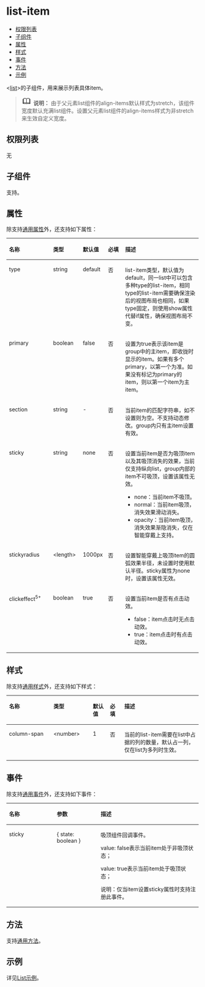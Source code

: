 # list-item<a name="ZH-CN_TOPIC_0000001209412123"></a>

-   [权限列表](#zh-cn_topic_0000001127125046_section11257113618419)
-   [子组件](#zh-cn_topic_0000001127125046_section9288143101012)
-   [属性](#zh-cn_topic_0000001127125046_section2907183951110)
-   [样式](#zh-cn_topic_0000001127125046_section5775351116)
-   [事件](#zh-cn_topic_0000001127125046_section1948820711216)
-   [方法](#zh-cn_topic_0000001127125046_section2279124532420)
-   [示例](#zh-cn_topic_0000001127125046_section634316188515)

<[list](js-components-container-list.md#ZH-CN_TOPIC_0000001163932194)\>的子组件，用来展示列表具体item。

>![](../../public_sys-resources/icon-note.gif) **说明：** 
>由于父元素list组件的align-items默认样式为stretch，该组件宽度默认充满list组件。设置父元素list组件的align-items样式为非stretch来生效自定义宽度。

## 权限列表<a name="zh-cn_topic_0000001127125046_section11257113618419"></a>

无

## 子组件<a name="zh-cn_topic_0000001127125046_section9288143101012"></a>

支持。

## 属性<a name="zh-cn_topic_0000001127125046_section2907183951110"></a>

除支持[通用属性](js-components-common-attributes.md#ZH-CN_TOPIC_0000001163812208)外，还支持如下属性：

<a name="zh-cn_topic_0000001127125046_table1868413436126"></a>
<table><thead align="left"><tr id="zh-cn_topic_0000001127125046_row7684164319127"><th class="cellrowborder" valign="top" width="23.119999999999997%" id="mcps1.1.6.1.1"><p id="zh-cn_topic_0000001127125046_zh-cn_topic_0000001058340523_a9ba8c579217b4b8b841b035f1d28b20e"><a name="zh-cn_topic_0000001127125046_zh-cn_topic_0000001058340523_a9ba8c579217b4b8b841b035f1d28b20e"></a><a name="zh-cn_topic_0000001127125046_zh-cn_topic_0000001058340523_a9ba8c579217b4b8b841b035f1d28b20e"></a>名称</p>
</th>
<th class="cellrowborder" valign="top" width="15.479999999999999%" id="mcps1.1.6.1.2"><p id="zh-cn_topic_0000001127125046_zh-cn_topic_0000001058340523_a633002333b024497914a4b172446f14e"><a name="zh-cn_topic_0000001127125046_zh-cn_topic_0000001058340523_a633002333b024497914a4b172446f14e"></a><a name="zh-cn_topic_0000001127125046_zh-cn_topic_0000001058340523_a633002333b024497914a4b172446f14e"></a>类型</p>
</th>
<th class="cellrowborder" valign="top" width="11.76%" id="mcps1.1.6.1.3"><p id="zh-cn_topic_0000001127125046_zh-cn_topic_0000001058340523_a4950f7884c6540b9ad523ac34657d952"><a name="zh-cn_topic_0000001127125046_zh-cn_topic_0000001058340523_a4950f7884c6540b9ad523ac34657d952"></a><a name="zh-cn_topic_0000001127125046_zh-cn_topic_0000001058340523_a4950f7884c6540b9ad523ac34657d952"></a>默认值</p>
</th>
<th class="cellrowborder" valign="top" width="9.08%" id="mcps1.1.6.1.4"><p id="zh-cn_topic_0000001127125046_p3684134381211"><a name="zh-cn_topic_0000001127125046_p3684134381211"></a><a name="zh-cn_topic_0000001127125046_p3684134381211"></a>必填</p>
</th>
<th class="cellrowborder" valign="top" width="40.56%" id="mcps1.1.6.1.5"><p id="zh-cn_topic_0000001127125046_zh-cn_topic_0000001058340523_a1313564aa9404a338447087d5918c17d"><a name="zh-cn_topic_0000001127125046_zh-cn_topic_0000001058340523_a1313564aa9404a338447087d5918c17d"></a><a name="zh-cn_topic_0000001127125046_zh-cn_topic_0000001058340523_a1313564aa9404a338447087d5918c17d"></a>描述</p>
</th>
</tr>
</thead>
<tbody><tr id="zh-cn_topic_0000001127125046_row14827156171315"><td class="cellrowborder" valign="top" width="23.119999999999997%" headers="mcps1.1.6.1.1 "><p id="zh-cn_topic_0000001127125046_p2095581381314"><a name="zh-cn_topic_0000001127125046_p2095581381314"></a><a name="zh-cn_topic_0000001127125046_p2095581381314"></a>type</p>
</td>
<td class="cellrowborder" valign="top" width="15.479999999999999%" headers="mcps1.1.6.1.2 "><p id="zh-cn_topic_0000001127125046_p1956151315137"><a name="zh-cn_topic_0000001127125046_p1956151315137"></a><a name="zh-cn_topic_0000001127125046_p1956151315137"></a>string</p>
</td>
<td class="cellrowborder" valign="top" width="11.76%" headers="mcps1.1.6.1.3 "><p id="zh-cn_topic_0000001127125046_p8956111351319"><a name="zh-cn_topic_0000001127125046_p8956111351319"></a><a name="zh-cn_topic_0000001127125046_p8956111351319"></a>default</p>
</td>
<td class="cellrowborder" valign="top" width="9.08%" headers="mcps1.1.6.1.4 "><p id="zh-cn_topic_0000001127125046_p14956141314133"><a name="zh-cn_topic_0000001127125046_p14956141314133"></a><a name="zh-cn_topic_0000001127125046_p14956141314133"></a>否</p>
</td>
<td class="cellrowborder" valign="top" width="40.56%" headers="mcps1.1.6.1.5 "><p id="zh-cn_topic_0000001127125046_p1595671312135"><a name="zh-cn_topic_0000001127125046_p1595671312135"></a><a name="zh-cn_topic_0000001127125046_p1595671312135"></a>list-item类型，默认值为default，同一list中可以包含多种type的list-item，相同type的list-item需要确保渲染后的视图布局也相同，如果type固定，则使用show属性代替if属性，确保视图布局不变。</p>
</td>
</tr>
<tr id="zh-cn_topic_0000001127125046_row182818671318"><td class="cellrowborder" valign="top" width="23.119999999999997%" headers="mcps1.1.6.1.1 "><p id="zh-cn_topic_0000001127125046_p209561313171315"><a name="zh-cn_topic_0000001127125046_p209561313171315"></a><a name="zh-cn_topic_0000001127125046_p209561313171315"></a>primary</p>
</td>
<td class="cellrowborder" valign="top" width="15.479999999999999%" headers="mcps1.1.6.1.2 "><p id="zh-cn_topic_0000001127125046_p195631313131"><a name="zh-cn_topic_0000001127125046_p195631313131"></a><a name="zh-cn_topic_0000001127125046_p195631313131"></a>boolean</p>
</td>
<td class="cellrowborder" valign="top" width="11.76%" headers="mcps1.1.6.1.3 "><p id="zh-cn_topic_0000001127125046_p7956181316134"><a name="zh-cn_topic_0000001127125046_p7956181316134"></a><a name="zh-cn_topic_0000001127125046_p7956181316134"></a>false</p>
</td>
<td class="cellrowborder" valign="top" width="9.08%" headers="mcps1.1.6.1.4 "><p id="zh-cn_topic_0000001127125046_p1895681321315"><a name="zh-cn_topic_0000001127125046_p1895681321315"></a><a name="zh-cn_topic_0000001127125046_p1895681321315"></a>否</p>
</td>
<td class="cellrowborder" valign="top" width="40.56%" headers="mcps1.1.6.1.5 "><p id="zh-cn_topic_0000001127125046_p995671314134"><a name="zh-cn_topic_0000001127125046_p995671314134"></a><a name="zh-cn_topic_0000001127125046_p995671314134"></a>设置为true表示该item是group中的主item，即收拢时显示的item。如果有多个primary，以第一个为准。如果没有标记为primary的item，则以第一个item为主item。</p>
</td>
</tr>
<tr id="zh-cn_topic_0000001127125046_row16295321132"><td class="cellrowborder" valign="top" width="23.119999999999997%" headers="mcps1.1.6.1.1 "><p id="zh-cn_topic_0000001127125046_p16956101311310"><a name="zh-cn_topic_0000001127125046_p16956101311310"></a><a name="zh-cn_topic_0000001127125046_p16956101311310"></a>section</p>
</td>
<td class="cellrowborder" valign="top" width="15.479999999999999%" headers="mcps1.1.6.1.2 "><p id="zh-cn_topic_0000001127125046_p195611135133"><a name="zh-cn_topic_0000001127125046_p195611135133"></a><a name="zh-cn_topic_0000001127125046_p195611135133"></a>string</p>
</td>
<td class="cellrowborder" valign="top" width="11.76%" headers="mcps1.1.6.1.3 "><p id="zh-cn_topic_0000001127125046_p209561413191315"><a name="zh-cn_topic_0000001127125046_p209561413191315"></a><a name="zh-cn_topic_0000001127125046_p209561413191315"></a>-</p>
</td>
<td class="cellrowborder" valign="top" width="9.08%" headers="mcps1.1.6.1.4 "><p id="zh-cn_topic_0000001127125046_p20956111318130"><a name="zh-cn_topic_0000001127125046_p20956111318130"></a><a name="zh-cn_topic_0000001127125046_p20956111318130"></a>否</p>
</td>
<td class="cellrowborder" valign="top" width="40.56%" headers="mcps1.1.6.1.5 "><p id="zh-cn_topic_0000001127125046_p2956161391313"><a name="zh-cn_topic_0000001127125046_p2956161391313"></a><a name="zh-cn_topic_0000001127125046_p2956161391313"></a>当前item的匹配字符串，如不设置则为空。不支持动态修改。group内只有主item设置有效。</p>
</td>
</tr>
<tr id="zh-cn_topic_0000001127125046_row1629515214134"><td class="cellrowborder" valign="top" width="23.119999999999997%" headers="mcps1.1.6.1.1 "><p id="zh-cn_topic_0000001127125046_p2095641311138"><a name="zh-cn_topic_0000001127125046_p2095641311138"></a><a name="zh-cn_topic_0000001127125046_p2095641311138"></a>sticky</p>
</td>
<td class="cellrowborder" valign="top" width="15.479999999999999%" headers="mcps1.1.6.1.2 "><p id="zh-cn_topic_0000001127125046_p6957141317138"><a name="zh-cn_topic_0000001127125046_p6957141317138"></a><a name="zh-cn_topic_0000001127125046_p6957141317138"></a>string</p>
</td>
<td class="cellrowborder" valign="top" width="11.76%" headers="mcps1.1.6.1.3 "><p id="zh-cn_topic_0000001127125046_p295771313131"><a name="zh-cn_topic_0000001127125046_p295771313131"></a><a name="zh-cn_topic_0000001127125046_p295771313131"></a>none</p>
</td>
<td class="cellrowborder" valign="top" width="9.08%" headers="mcps1.1.6.1.4 "><p id="zh-cn_topic_0000001127125046_p199571613151311"><a name="zh-cn_topic_0000001127125046_p199571613151311"></a><a name="zh-cn_topic_0000001127125046_p199571613151311"></a>否</p>
</td>
<td class="cellrowborder" valign="top" width="40.56%" headers="mcps1.1.6.1.5 "><p id="zh-cn_topic_0000001127125046_p29571313131310"><a name="zh-cn_topic_0000001127125046_p29571313131310"></a><a name="zh-cn_topic_0000001127125046_p29571313131310"></a>设置当前item是否为吸顶item以及其吸顶消失的效果，当前仅支持纵向list，group内部的item不可吸顶，设置该属性无效。</p>
<a name="zh-cn_topic_0000001127125046_ul69572137130"></a><a name="zh-cn_topic_0000001127125046_ul69572137130"></a><ul id="zh-cn_topic_0000001127125046_ul69572137130"><li>none：当前item不吸顶。</li><li>normal：当前item吸顶，消失效果滑动消失。</li><li>opacity：当前item吸顶，消失效果渐隐消失，仅在智能穿戴上支持。</li></ul>
</td>
</tr>
<tr id="zh-cn_topic_0000001127125046_row4396145720125"><td class="cellrowborder" valign="top" width="23.119999999999997%" headers="mcps1.1.6.1.1 "><p id="zh-cn_topic_0000001127125046_p195701331315"><a name="zh-cn_topic_0000001127125046_p195701331315"></a><a name="zh-cn_topic_0000001127125046_p195701331315"></a>stickyradius</p>
</td>
<td class="cellrowborder" valign="top" width="15.479999999999999%" headers="mcps1.1.6.1.2 "><p id="zh-cn_topic_0000001127125046_p2095751320137"><a name="zh-cn_topic_0000001127125046_p2095751320137"></a><a name="zh-cn_topic_0000001127125046_p2095751320137"></a>&lt;length&gt;</p>
</td>
<td class="cellrowborder" valign="top" width="11.76%" headers="mcps1.1.6.1.3 "><p id="zh-cn_topic_0000001127125046_p795718138135"><a name="zh-cn_topic_0000001127125046_p795718138135"></a><a name="zh-cn_topic_0000001127125046_p795718138135"></a>1000px</p>
</td>
<td class="cellrowborder" valign="top" width="9.08%" headers="mcps1.1.6.1.4 "><p id="zh-cn_topic_0000001127125046_p1495781391311"><a name="zh-cn_topic_0000001127125046_p1495781391311"></a><a name="zh-cn_topic_0000001127125046_p1495781391311"></a>否</p>
</td>
<td class="cellrowborder" valign="top" width="40.56%" headers="mcps1.1.6.1.5 "><p id="zh-cn_topic_0000001127125046_p1295771341313"><a name="zh-cn_topic_0000001127125046_p1295771341313"></a><a name="zh-cn_topic_0000001127125046_p1295771341313"></a>设置智能穿戴上吸顶item的圆弧效果半径，未设置时使用默认半径。sticky属性为none时，设置该属性无效。</p>
</td>
</tr>
<tr id="zh-cn_topic_0000001127125046_row6359185421211"><td class="cellrowborder" valign="top" width="23.119999999999997%" headers="mcps1.1.6.1.1 "><p id="zh-cn_topic_0000001127125046_p109577139132"><a name="zh-cn_topic_0000001127125046_p109577139132"></a><a name="zh-cn_topic_0000001127125046_p109577139132"></a>clickeffect<sup id="zh-cn_topic_0000001127125046_sup1375415364114"><a name="zh-cn_topic_0000001127125046_sup1375415364114"></a><a name="zh-cn_topic_0000001127125046_sup1375415364114"></a>5+</sup></p>
</td>
<td class="cellrowborder" valign="top" width="15.479999999999999%" headers="mcps1.1.6.1.2 "><p id="zh-cn_topic_0000001127125046_p9957161341310"><a name="zh-cn_topic_0000001127125046_p9957161341310"></a><a name="zh-cn_topic_0000001127125046_p9957161341310"></a>boolean</p>
</td>
<td class="cellrowborder" valign="top" width="11.76%" headers="mcps1.1.6.1.3 "><p id="zh-cn_topic_0000001127125046_p99571013181316"><a name="zh-cn_topic_0000001127125046_p99571013181316"></a><a name="zh-cn_topic_0000001127125046_p99571013181316"></a>true</p>
</td>
<td class="cellrowborder" valign="top" width="9.08%" headers="mcps1.1.6.1.4 "><p id="zh-cn_topic_0000001127125046_p139571513121313"><a name="zh-cn_topic_0000001127125046_p139571513121313"></a><a name="zh-cn_topic_0000001127125046_p139571513121313"></a>否</p>
</td>
<td class="cellrowborder" valign="top" width="40.56%" headers="mcps1.1.6.1.5 "><p id="zh-cn_topic_0000001127125046_p99581613141313"><a name="zh-cn_topic_0000001127125046_p99581613141313"></a><a name="zh-cn_topic_0000001127125046_p99581613141313"></a>设置当前item是否有点击动效。</p>
<a name="zh-cn_topic_0000001127125046_ul1958513101318"></a><a name="zh-cn_topic_0000001127125046_ul1958513101318"></a><ul id="zh-cn_topic_0000001127125046_ul1958513101318"><li>false：item点击时无点击动效。</li><li>true：item点击时有点击动效。</li></ul>
</td>
</tr>
</tbody>
</table>

## 样式<a name="zh-cn_topic_0000001127125046_section5775351116"></a>

除支持[通用样式](js-components-common-styles.md#ZH-CN_TOPIC_0000001163932190)外，还支持如下样式：

<a name="zh-cn_topic_0000001127125046_table164819331216"></a>
<table><thead align="left"><tr id="zh-cn_topic_0000001127125046_row1548217331922"><th class="cellrowborder" valign="top" width="23.11768823117688%" id="mcps1.1.6.1.1"><p id="zh-cn_topic_0000001127125046_p19482733426"><a name="zh-cn_topic_0000001127125046_p19482733426"></a><a name="zh-cn_topic_0000001127125046_p19482733426"></a>名称</p>
</th>
<th class="cellrowborder" valign="top" width="20.477952204779523%" id="mcps1.1.6.1.2"><p id="zh-cn_topic_0000001127125046_p174821332212"><a name="zh-cn_topic_0000001127125046_p174821332212"></a><a name="zh-cn_topic_0000001127125046_p174821332212"></a>类型</p>
</th>
<th class="cellrowborder" valign="top" width="8.869113088691131%" id="mcps1.1.6.1.3"><p id="zh-cn_topic_0000001127125046_p1948203319214"><a name="zh-cn_topic_0000001127125046_p1948203319214"></a><a name="zh-cn_topic_0000001127125046_p1948203319214"></a>默认值</p>
</th>
<th class="cellrowborder" valign="top" width="7.519248075192481%" id="mcps1.1.6.1.4"><p id="zh-cn_topic_0000001127125046_p1482733627"><a name="zh-cn_topic_0000001127125046_p1482733627"></a><a name="zh-cn_topic_0000001127125046_p1482733627"></a>必填</p>
</th>
<th class="cellrowborder" valign="top" width="40.01599840015999%" id="mcps1.1.6.1.5"><p id="zh-cn_topic_0000001127125046_p1348213331227"><a name="zh-cn_topic_0000001127125046_p1348213331227"></a><a name="zh-cn_topic_0000001127125046_p1348213331227"></a>描述</p>
</th>
</tr>
</thead>
<tbody><tr id="zh-cn_topic_0000001127125046_row124821733120"><td class="cellrowborder" valign="top" width="23.11768823117688%" headers="mcps1.1.6.1.1 "><p id="zh-cn_topic_0000001127125046_p34821331428"><a name="zh-cn_topic_0000001127125046_p34821331428"></a><a name="zh-cn_topic_0000001127125046_p34821331428"></a>column-span</p>
</td>
<td class="cellrowborder" valign="top" width="20.477952204779523%" headers="mcps1.1.6.1.2 "><p id="zh-cn_topic_0000001127125046_p24823331213"><a name="zh-cn_topic_0000001127125046_p24823331213"></a><a name="zh-cn_topic_0000001127125046_p24823331213"></a>&lt;number&gt;</p>
</td>
<td class="cellrowborder" valign="top" width="8.869113088691131%" headers="mcps1.1.6.1.3 "><p id="zh-cn_topic_0000001127125046_p1848211334211"><a name="zh-cn_topic_0000001127125046_p1848211334211"></a><a name="zh-cn_topic_0000001127125046_p1848211334211"></a>1</p>
</td>
<td class="cellrowborder" valign="top" width="7.519248075192481%" headers="mcps1.1.6.1.4 "><p id="zh-cn_topic_0000001127125046_p14482133318219"><a name="zh-cn_topic_0000001127125046_p14482133318219"></a><a name="zh-cn_topic_0000001127125046_p14482133318219"></a>否</p>
</td>
<td class="cellrowborder" valign="top" width="40.01599840015999%" headers="mcps1.1.6.1.5 "><p id="zh-cn_topic_0000001127125046_p24821933921"><a name="zh-cn_topic_0000001127125046_p24821933921"></a><a name="zh-cn_topic_0000001127125046_p24821933921"></a>当前的list-item需要在list中占据的列的数量，默认占一列，仅在list为多列时生效。</p>
</td>
</tr>
</tbody>
</table>

## 事件<a name="zh-cn_topic_0000001127125046_section1948820711216"></a>

除支持[通用事件](js-components-common-events.md#ZH-CN_TOPIC_0000001209412119)外，还支持如下事件：

<a name="zh-cn_topic_0000001127125046_table7489127521"></a>
<table><thead align="left"><tr id="zh-cn_topic_0000001127125046_row848957922"><th class="cellrowborder" valign="top" width="24.852485248524854%" id="mcps1.1.4.1.1"><p id="zh-cn_topic_0000001127125046_p748914712220"><a name="zh-cn_topic_0000001127125046_p748914712220"></a><a name="zh-cn_topic_0000001127125046_p748914712220"></a>名称</p>
</th>
<th class="cellrowborder" valign="top" width="22.82228222822282%" id="mcps1.1.4.1.2"><p id="zh-cn_topic_0000001127125046_p194899713219"><a name="zh-cn_topic_0000001127125046_p194899713219"></a><a name="zh-cn_topic_0000001127125046_p194899713219"></a>参数</p>
</th>
<th class="cellrowborder" valign="top" width="52.32523252325233%" id="mcps1.1.4.1.3"><p id="zh-cn_topic_0000001127125046_p14489471229"><a name="zh-cn_topic_0000001127125046_p14489471229"></a><a name="zh-cn_topic_0000001127125046_p14489471229"></a>描述</p>
</th>
</tr>
</thead>
<tbody><tr id="zh-cn_topic_0000001127125046_row14891075219"><td class="cellrowborder" valign="top" width="24.852485248524854%" headers="mcps1.1.4.1.1 "><p id="zh-cn_topic_0000001127125046_p124898715214"><a name="zh-cn_topic_0000001127125046_p124898715214"></a><a name="zh-cn_topic_0000001127125046_p124898715214"></a>sticky</p>
</td>
<td class="cellrowborder" valign="top" width="22.82228222822282%" headers="mcps1.1.4.1.2 "><p id="zh-cn_topic_0000001127125046_p048977429"><a name="zh-cn_topic_0000001127125046_p048977429"></a><a name="zh-cn_topic_0000001127125046_p048977429"></a>{ state: boolean }</p>
</td>
<td class="cellrowborder" valign="top" width="52.32523252325233%" headers="mcps1.1.4.1.3 "><p id="zh-cn_topic_0000001127125046_p3489773215"><a name="zh-cn_topic_0000001127125046_p3489773215"></a><a name="zh-cn_topic_0000001127125046_p3489773215"></a>吸顶组件回调事件。</p>
<p id="zh-cn_topic_0000001127125046_p44891171220"><a name="zh-cn_topic_0000001127125046_p44891171220"></a><a name="zh-cn_topic_0000001127125046_p44891171220"></a>value: false表示当前item处于非吸顶状态；</p>
<p id="zh-cn_topic_0000001127125046_p74892071427"><a name="zh-cn_topic_0000001127125046_p74892071427"></a><a name="zh-cn_topic_0000001127125046_p74892071427"></a>value: true表示当前item处于吸顶状态；</p>
<p id="zh-cn_topic_0000001127125046_p74895716210"><a name="zh-cn_topic_0000001127125046_p74895716210"></a><a name="zh-cn_topic_0000001127125046_p74895716210"></a>说明：仅当item设置sticky属性时支持注册此事件。</p>
</td>
</tr>
</tbody>
</table>

## 方法<a name="zh-cn_topic_0000001127125046_section2279124532420"></a>

支持[通用方法](js-components-common-methods.md#ZH-CN_TOPIC_0000001209252157)。

## 示例<a name="zh-cn_topic_0000001127125046_section634316188515"></a>

详见[List示例](js-components-container-list.md#zh-cn_topic_0000001127284836_section24931424488)。

